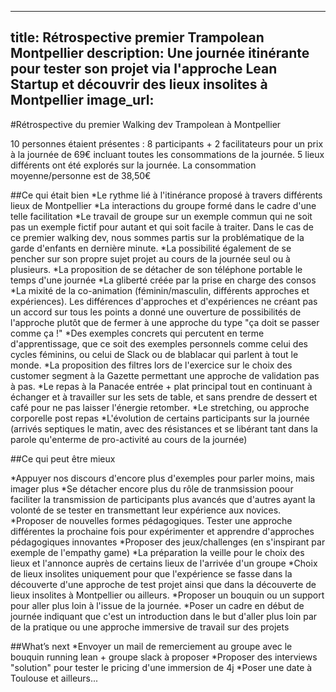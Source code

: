 
---
title: Rétrospective premier Trampolean Montpellier 
description: Une journée itinérante pour tester son projet via l'approche Lean Startup et découvrir des lieux insolites à Montpellier
image_url:
---

#Rétrospective du premier Walking dev Trampolean à Montpellier

10 personnes étaient présentes : 8 participants + 2 facilitateurs pour un prix à la journée de 69€ incluant toutes les consommations de la journée.
5 lieux différents ont été explorés sur la journée. 
La consommation moyenne/personne est de 38,50€


##Ce qui était bien
*Le rythme lié à l'itinérance proposé à travers différents lieux de Montpellier
*La interactions du groupe formé dans le cadre d'une telle facilitation
*Le travail de groupe sur un exemple commun qui ne soit pas un exemple fictif pour autant et qui soit facile à traiter. Dans le cas de ce premier walking dev, nous sommes partis sur la problématique de la garde d'enfants en dernière minute. 
*La possibilité également de se pencher sur son propre sujet projet au cours de la journée seul ou à plusieurs.
*La proposition de se détacher de son téléphone portable le temps d'une journée
*La gliberté créée par la prise en charge des consos
*La mixité de la co-animation (féminin/masculin, différents approches et expériences). Les différences d'approches et d'expériences ne créant pas un accord sur tous les points a donné une ouverture de possibilités de l'approche plutôt que de fermer à une approche du type "ça doit se passer comme ça !"
*Des exemples concrets qui percutent en terme d'apprentissage, que ce soit des exemples personnels comme celui des cycles féminins, ou celui de Slack ou de blablacar qui parlent à tout le monde.
*La proposition des filtres lors de l'exercice sur le choix des customer segment à la Gazette permettant une approche de validation pas à pas.
*Le repas à la Panacée entrée + plat principal tout en continuant à échanger et à travailler sur les sets de table, et sans prendre de dessert et café pour ne pas laisser l'énergie retomber.
*Le stretching, ou approche corporelle post repas
*L'évolution de certains participants sur la journée (arrivés septiques le matin, avec des résistances et se libérant tant dans la parole qu'enterme de pro-activité au cours de la journée)


##Ce qui peut être mieux

*Appuyer nos discours d'encore plus d'exemples pour parler moins, mais imager plus
*Se détacher encore plus du rôle de tranmsission poour faciliter la transmission de participants plus avancés que d'autres ayant la volonté de se tester en transmettant leur expérience aux novices.
*Proposer de nouvelles formes pédagogiques. Tester une approche différentes la prochaine fois pour expérimenter et apprendre d'approches pédagogiques innovantes
*Proposer des jeux/challenges (en s'inspirant par exemple de l'empathy game)
*La préparation la veille pour le choix des lieux et l'annonce auprès de certains lieux de l'arrivée d'un groupe
*Choix de lieux insolites uniquement pour que l'expérience se fasse dans la découverte d'une approche de test projet ainsi que dans la découverte de lieux insolites à Montpellier ou ailleurs.
*Proposer un bouquin ou un support pour aller plus loin à l'issue de la journée.
*Poser un cadre en début de journée indiquant que c'est un introduction dans le but d'aller plus loin par de la pratique ou une approche immersive de travail sur des projets


##What’s next
*Envoyer un mail de remerciement au groupe avec le bouquin running lean + groupe slack à proposer
*Proposer des interviews "solution" pour tester le pricing d'une immersion de 4j
*Poser une date à Toulouse et ailleurs...
